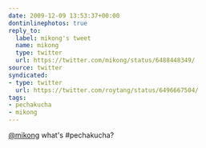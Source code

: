 ```yaml
---
date: 2009-12-09 13:53:37+00:00
dontinlinephotos: true
reply_to:
  label: mikong's tweet
  name: mikong
  type: twitter
  url: https://twitter.com/mikong/status/6488448349/
source: twitter
syndicated:
- type: twitter
  url: https://twitter.com/roytang/status/6496667504/
tags:
- pechakucha
- mikong
---
```


[@mikong](https://twitter.com/mikong/) what's #pechakucha?